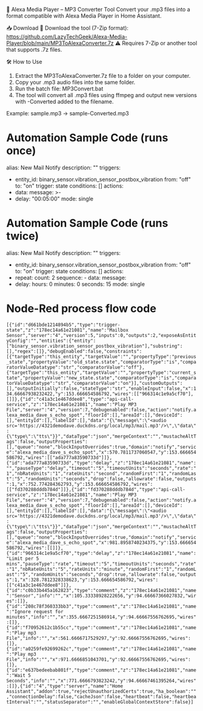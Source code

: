 🎵 Alexa Media Player – MP3 Converter Tool
Convert your .mp3 files into a format compatible with Alexa Media Player in Home Assistant.

📥 Download
🔗 Download the tool (7-Zip format):
https://github.com/LazyTechGeek/Alexa-Media-Player/blob/main/MP3ToAlexaConverter.7z
⚠️ Requires 7-Zip or another tool that supports .7z files.

🛠️ How to Use
1. Extract the MP3ToAlexaConverter.7z file to a folder on your computer.
2. Copy your .mp3 audio files into the same folder.
3. Run the batch file: MP3Convert.bat
4. The tool will convert all .mp3 files using ffmpeg and output new versions with -Converted added to the filename.

Example:
sample.mp3 → sample-Converted.mp3

# Automation Sample Code (runs once)

alias: New Mail Notify
description: ""
triggers:
  - entity_id: binary_sensor.vibration_sensor_postbox_vibration
    from: "off"
    to: "on"
    trigger: state
conditions: []
actions:
  - data:
      message: >-
        <audio
        src='https://4321demodave.duckdns.org/local/mp3/mail.mp3'/>
      data:
        type: tts
    action: notify.alexa_media_dave_s_echo_spot
  - delay: "00:05:00"
mode: single

# Automation Sample Code (runs twice)

alias: New Mail Notify
description: ""
triggers:
  - entity_id: binary_sensor.vibration_sensor_postbox_vibration
    from: "off"
    to: "on"
    trigger: state
conditions: []
actions:
  - repeat:
      count: 2
      sequence:
        - data:
            message: <audio src='https://4321demodave.duckdns.org/local/mp3/mail.mp3'/>
            data:
              type: tts
          action: notify.alexa_media_dave_s_echo_spot
        - delay: "00:00:05"
  - delay:
      hours: 0
      minutes: 0
      seconds: 15
mode: single

# Node-Red process flow code

``
[{"id":"d661bde1214894b5","type":"trigger-state","z":"178ec14a61e21081","name":"Mailbox Sensor","server":"4","version":5,"inputs":0,"outputs":2,"exposeAsEntityConfig":"","entities":{"entity":["binary_sensor.vibration_sensor_postbox_vibration"],"substring":[],"regex":[]},"debugEnabled":false,"constraints":[{"targetType":"this_entity","targetValue":"","propertyType":"previous_state","propertyValue":"old_state.state","comparatorType":"is","comparatorValueDatatype":"str","comparatorValue":"off"},{"targetType":"this_entity","targetValue":"","propertyType":"current_state","propertyValue":"new_state.state","comparatorType":"is","comparatorValueDatatype":"str","comparatorValue":"on"}],"customOutputs":[],"outputInitially":false,"stateType":"str","enableInput":false,"x":134.66667938232422,"y":153.666654586792,"wires":[["966314c1e9a5cf70"],[]]},{"id":"c41a3c1e467ddee8","type":"api-call-service","z":"178ec14a61e21081","name":"Play MP3 File","server":"4","version":7,"debugenabled":false,"action":"notify.alexa_media_dave_s_echo_spot","floorId":[],"areaId":[],"deviceId":[],"entityId":[],"labelId":[],"data":"{\"message\":\"<audio src='https://4321demodave.duckdns.org/local/mp3/mail.mp3'/>\",\"data\":{\"type\":\"tts\"}}","dataType":"json","mergeContext":"","mustacheAltTags":false,"outputProperties":[],"queue":"none","blockInputOverrides":true,"domain":"notify","service":"alexa_media_dave_s_echo_spot","x":570.7811737060547,"y":153.666654586792,"wires":[["ada777a83590733d"]]},{"id":"ada777a83590733d","type":"delay","z":"178ec14a61e21081","name":"","pauseType":"delay","timeout":"5","timeoutUnits":"seconds","rate":"1","nbRateUnits":"1","rateUnits":"second","randomFirst":"1","randomLast":"5","randomUnits":"seconds","drop":false,"allowrate":false,"outputs":1,"x":752.774284362793,"y":153.666654586792,"wires":[["fd370288dddb784d"]]},{"id":"fd370288dddb784d","type":"api-call-service","z":"178ec14a61e21081","name":"Play MP3 File","server":"4","version":7,"debugenabled":false,"action":"notify.alexa_media_dave_s_echo_spot","floorId":[],"areaId":[],"deviceId":[],"entityId":[],"labelId":[],"data":"{\"message\":\"<audio src='https://4321demodave.duckdns.org/local/mp3/mail.mp3'/>\",\"data\":{\"type\":\"tts\"}}","dataType":"json","mergeContext":"","mustacheAltTags":false,"outputProperties":[],"queue":"none","blockInputOverrides":true,"domain":"notify","service":"alexa_media_dave_s_echo_spot","x":981.8958740234375,"y":153.666654586792,"wires":[[]]},{"id":"966314c1e9a5cf70","type":"delay","z":"178ec14a61e21081","name":"Limit per 5 mins","pauseType":"rate","timeout":"5","timeoutUnits":"seconds","rate":"1","nbRateUnits":"5","rateUnits":"minute","randomFirst":"1","randomLast":"5","randomUnits":"seconds","drop":true,"allowrate":false,"outputs":1,"x":328.7812328338623,"y":153.666654586792,"wires":[["c41a3c1e467ddee8"]]},{"id":"c0b33b445a162823","type":"comment","z":"178ec14a61e21081","name":"Sensor","info":"","x":105.33338928222656,"y":94.66667366027832,"wires":[]},{"id":"208c78f360333bb3","type":"comment","z":"178ec14a61e21081","name":"Ignore request for minutes","info":"","x":355.6667251586914,"y":94.66667556762695,"wires":[]},{"id":"f70952612c1b55cc","type":"comment","z":"178ec14a61e21081","name":"Play mp3 File","info":"","x":561.6666717529297,"y":92.66667556762695,"wires":[]},{"id":"a0259fe92699262c","type":"comment","z":"178ec14a61e21081","name":"Play mp3 File","info":"","x":971.6666851043701,"y":92.66667556762695,"wires":[]},{"id":"e637bedeebab801f","type":"comment","z":"178ec14a61e21081","name":"Wait 5 Seconds","info":"","x":771.6666793823242,"y":94.66667461395264,"wires":[]},{"id":"4","type":"server","name":"Home Assistant","addon":true,"rejectUnauthorizedCerts":true,"ha_boolean":"","connectionDelay":false,"cacheJson":false,"heartbeat":false,"heartbeatInterval":"","statusSeparator":"","enableGlobalContextStore":false}]
``
